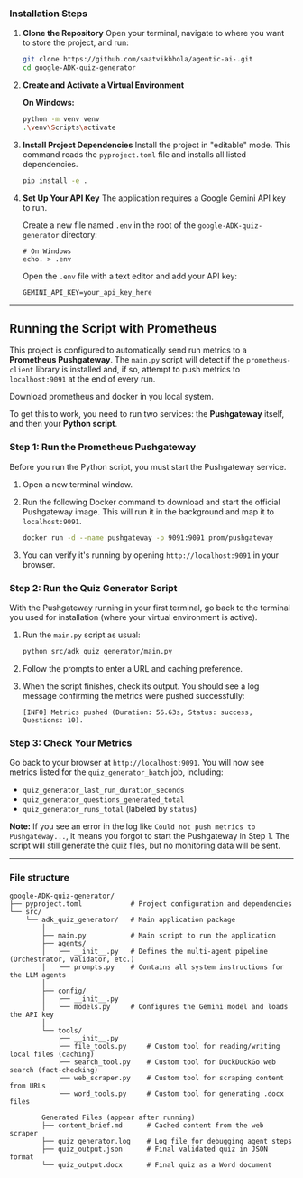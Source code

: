 ### Installation Steps

1.  **Clone the Repository**
    Open your terminal, navigate to where you want to store the project, and run:
    ```bash
    git clone https://github.com/saatvikbhola/agentic-ai-.git
    cd google-ADK-quiz-generator
    ```

2.  **Create and Activate a Virtual Environment**

    **On Windows:**
    ```bash
    python -m venv venv
    .\venv\Scripts\activate
    ```

3.  **Install Project Dependencies**
    Install the project in "editable" mode. This command reads the `pyproject.toml` file and installs all listed dependencies.
    ```bash
    pip install -e .
    ```

4.  **Set Up Your API Key**
    The application requires a Google Gemini API key to run.
    
    Create a new file named `.env` in the root of the `google-ADK-quiz-generator` directory:

    ```
    # On Windows
    echo. > .env
    ```

    Open the `.env` file with a text editor and add your API key:
    ```
    GEMINI_API_KEY=your_api_key_here
    ```

------------------

## Running the Script with Prometheus

This project is configured to automatically send run metrics to a **Prometheus Pushgateway**. The `main.py` script will detect if the `prometheus-client` library is installed and, if so, attempt to push metrics to `localhost:9091` at the end of every run.

Download prometheus and docker in you local system.

To get this to work, you need to run two services: the **Pushgateway** itself, and then your **Python script**. 



### Step 1: Run the Prometheus Pushgateway

Before you run the Python script, you must start the Pushgateway service.

1.  Open a new terminal window.
2.  Run the following Docker command to download and start the official Pushgateway image. This will run it in the background and map it to `localhost:9091`.

    ```bash
    docker run -d --name pushgateway -p 9091:9091 prom/pushgateway
    ```

3.  You can verify it's running by opening `http://localhost:9091` in your browser.


### Step 2: Run the Quiz Generator Script

With the Pushgateway running in your first terminal, go back to the terminal you used for installation (where your virtual environment is active).

1.  Run the `main.py` script as usual:

    ```bash
    python src/adk_quiz_generator/main.py
    ```

2.  Follow the prompts to enter a URL and caching preference.

3.  When the script finishes, check its output. You should see a log message confirming the metrics were pushed successfully:

    ```
    [INFO] Metrics pushed (Duration: 56.63s, Status: success, Questions: 10).
    ```



### Step 3: Check Your Metrics

Go back to your browser at `http://localhost:9091`. You will now see metrics listed for the `quiz_generator_batch` job, including:

* `quiz_generator_last_run_duration_seconds`
* `quiz_generator_questions_generated_total`
* `quiz_generator_runs_total` (labeled by `status`)

**Note:** If you see an error in the log like `Could not push metrics to Pushgateway...`, it means you forgot to start the Pushgateway in Step 1. The script will still generate the quiz files, but no monitoring data will be sent.

--------------





### File structure

    google-ADK-quiz-generator/
    ├── pyproject.toml            # Project configuration and dependencies
    └── src/
        └── adk_quiz_generator/   # Main application package
            │
            ├── main.py           # Main script to run the application
            ├── agents/
            │   ├── __init__.py   # Defines the multi-agent pipeline (Orchestrator, Validator, etc.)
            │   └── prompts.py    # Contains all system instructions for the LLM agents
            │
            ├── config/
            │   ├── __init__.py
            │   └── models.py     # Configures the Gemini model and loads the API key
            │
            └── tools/
                ├── __init__.py
                ├── file_tools.py     # Custom tool for reading/writing local files (caching)
                ├── search_tool.py    # Custom tool for DuckDuckGo web search (fact-checking)
                ├── web_scraper.py    # Custom tool for scraping content from URLs
                └── word_tools.py     # Custom tool for generating .docx files
        
            Generated Files (appear after running) 
            ├── content_brief.md      # Cached content from the web scraper
            ├── quiz_generator.log    # Log file for debugging agent steps
            ├── quiz_output.json      # Final validated quiz in JSON format
            └── quiz_output.docx      # Final quiz as a Word document
